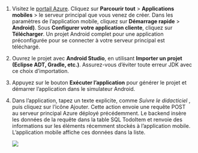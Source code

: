 
1. Visitez le [portail Azure]. Cliquez sur **Parcourir tout** > **Applications mobiles** > le serveur principal que vous venez de créer. Dans les paramètres de l’application mobile, cliquez sur **Démarrage rapide** > **Android)**. Sous **Configurer votre application cliente**, cliquez sur **Télécharger**. Un projet Android complet pour une application préconfigurée pour se connecter à votre serveur principal est téléchargé. 
2. Ouvrez le projet avec **Android Studio**, en utilisant **Importer un projet (Eclipse ADT, Gradle, etc.)**. Assurez-vous d’éviter toute erreur JDK avec ce choix d’importation.
3. Appuyez sur le bouton **Exécuter l’application** pour générer le projet et démarrer l’application dans le simulateur Android.
4. Dans l’application, tapez un texte explicite, comme *Suivre le didacticiel* , puis cliquez sur l’icône Ajouter. Cette action envoie une requête POST au serveur principal Azure déployé précédemment. Le backend insère les données de la requête dans la table SQL TodoItem et renvoie des informations sur les éléments récemment stockés à l’application mobile. L’application mobile affiche ces données dans la liste. 
   
    ![](./media/app-service-mobile-android-quickstart/mobile-quickstart-startup-android.png)

[portail Azure]: https://portal.azure.com/

